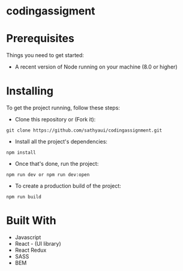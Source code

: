 # codingassigment

# Prerequisites
Things you need to get started:
- A recent version of Node running on your machine (8.0 or higher)

# Installing
To get the project running, follow these steps:

- Clone this repository or (Fork it):
```
git clone https://github.com/sathyaui/codingassignment.git
```

- Install all the project's dependencies:
```
npm install
```
- Once that's done, run the project:
```
npm run dev or npm run dev:open
```

- To create a production build of the project:
```
npm run build
```

# Built With
- Javascript
- React - (UI library)
- React Redux
- SASS
- BEM
